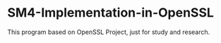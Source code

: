 # SM4-Implementation-in-OpenSSL
This program based on OpenSSL Project, just for study and research.
